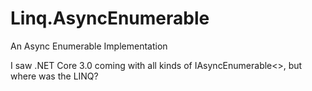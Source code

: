 # Linq.AsyncEnumerable
An Async Enumerable Implementation

I saw .NET Core 3.0 coming with all kinds of IAsyncEnumerable<>, but where was the LINQ?